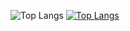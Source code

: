 
![Top Langs](https://github-readme-stats.vercel.app/api/?username=leonardo-felipe&count_private=true&theme=tokyonight&showicons=true)
[![Top Langs](https://github-readme-stats.vercel.app/api/top-langs/?username=leonardo-felipe&layout=compact&theme=tokyonight)](https://github.com/leonardo-felipe/github-readme-stats)


